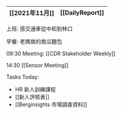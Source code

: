 [[2021年11月]]|[[DailyReport]]
---|---

上班: 搭交通車從中和到林口

早餐: 老媽做的南瓜麵包

09:30 Meeting: [[CDR Stakeholder Weekly]]

14:30 [[Sensor Meeting]]

Tasks Today:
- HR 新人訓練課程
- [[新人評核表]]
- [[Berginsights 市場調查資料]]